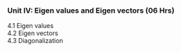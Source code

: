 ### Unit IV: Eigen values and Eigen vectors (06 Hrs)  
4.1 Eigen values  
4.2 Eigen vectors  
4.3 Diagonalization  
